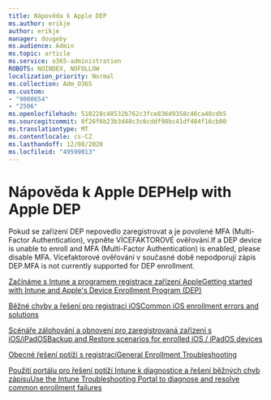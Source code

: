 ```yaml
---
title: Nápověda k Apple DEP
ms.author: erikje
author: erikje
manager: dougeby
ms.audience: Admin
ms.topic: article
ms.service: o365-administration
ROBOTS: NOINDEX, NOFOLLOW
localization_priority: Normal
ms.collection: Adm_O365
ms.custom:
- "9000654"
- "2506"
ms.openlocfilehash: 510228c48532b762c3fce836d9358c46ca48cdb5
ms.sourcegitcommit: 0f26f6b23b3d48c3c6cddf98bc41df484f16cb00
ms.translationtype: MT
ms.contentlocale: cs-CZ
ms.lasthandoff: 12/08/2020
ms.locfileid: "49599013"
---
```

# <a name="help-with-apple-dep"></a><span data-ttu-id="e3450-102">Nápověda k Apple DEP</span><span class="sxs-lookup"><span data-stu-id="e3450-102">Help with Apple DEP</span></span>

<span data-ttu-id="e3450-103">Pokud se zařízení DEP nepovedlo zaregistrovat a je povolené MFA (Multi-Factor Authentication), vypněte VÍCEFAKTOROVÉ ověřování.</span><span class="sxs-lookup"><span data-stu-id="e3450-103">If a DEP device is unable to enroll and MFA (Multi-Factor Authentication) is enabled, please disable MFA.</span></span> <span data-ttu-id="e3450-104">Vícefaktorové ověřování v současné době nepodporují zápis DEP.</span><span class="sxs-lookup"><span data-stu-id="e3450-104">MFA is not currently supported for DEP enrollment.</span></span>

[<span data-ttu-id="e3450-105">Začínáme s Intune a programem registrace zařízení Apple</span><span class="sxs-lookup"><span data-stu-id="e3450-105">Getting started with Intune and Apple's Device Enrollment Program (DEP)</span></span>](https://docs.microsoft.com/intune/enrollment/device-enrollment-program-enroll-ios)

[<span data-ttu-id="e3450-106">Běžné chyby a řešení pro registraci iOS</span><span class="sxs-lookup"><span data-stu-id="e3450-106">Common iOS enrollment errors and solutions</span></span>](https://docs.microsoft.com/intune/enrollment/troubleshoot-ios-enrollment-errors)

[<span data-ttu-id="e3450-107">Scénáře zálohování a obnovení pro zaregistrovaná zařízení s iOS/iPadOS</span><span class="sxs-lookup"><span data-stu-id="e3450-107">Backup and Restore scenarios for enrolled iOS / iPadOS devices</span></span>](https://docs.microsoft.com/mem/intune/enrollment/backup-restore-ios)

[<span data-ttu-id="e3450-108">Obecné řešení potíží s registrací</span><span class="sxs-lookup"><span data-stu-id="e3450-108">General Enrollment Troubleshooting</span></span>](https://docs.microsoft.com/intune/enrollment/troubleshoot-device-enrollment-in-intune)

[<span data-ttu-id="e3450-109">Použití portálu pro řešení potíží Intune k diagnostice a řešení běžných chyb zápisu</span><span class="sxs-lookup"><span data-stu-id="e3450-109">Use the Intune Troubleshooting Portal to diagnose and resolve common enrollment failures</span></span>](https://docs.microsoft.com/intune/fundamentals/help-desk-operators)
